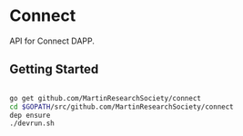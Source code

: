 # Connect

API for Connect DAPP.

## Getting Started

```bash

go get github.com/MartinResearchSociety/connect
cd $GOPATH/src/github.com/MartinResearchSociety/connect
dep ensure
./devrun.sh
```
